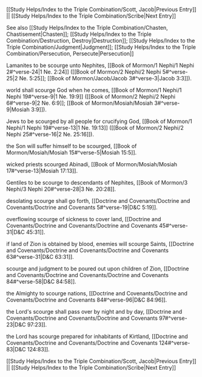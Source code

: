 [[Study Helps/Index to the Triple Combination/Scott, Jacob|Previous Entry]]  ||  [[Study Helps/Index to the Triple Combination/Scribe|Next Entry]]

 See also [[Study Helps/Index to the Triple Combination/Chasten, Chastisement|Chasten]]; [[Study Helps/Index to the Triple Combination/Destruction, Destroy|Destruction]]; [[Study Helps/Index to the Triple Combination/Judgment|Judgment]]; [[Study Helps/Index to the Triple Combination/Persecution, Persecute|Persecution]]

 Lamanites to be scourge unto Nephites, [[Book of Mormon/1 Nephi/1 Nephi 2#^verse-24|1 Ne. 2:24]] ([[Book of Mormon/2 Nephi/2 Nephi 5#^verse-25|2 Ne. 5:25]]; [[Book of Mormon/Jacob/Jacob 3#^verse-3|Jacob 3:3]]).

 world shall scourge God when he comes, [[Book of Mormon/1 Nephi/1 Nephi 19#^verse-9|1 Ne. 19:9]] ([[Book of Mormon/2 Nephi/2 Nephi 6#^verse-9|2 Ne. 6:9]]; [[Book of Mormon/Mosiah/Mosiah 3#^verse-9|Mosiah 3:9]]).

 Jews to be scourged by all people for crucifying God, [[Book of Mormon/1 Nephi/1 Nephi 19#^verse-13|1 Ne. 19:13]] ([[Book of Mormon/2 Nephi/2 Nephi 25#^verse-16|2 Ne. 25:16]]).

 the Son will suffer himself to be scourged, [[Book of Mormon/Mosiah/Mosiah 15#^verse-5|Mosiah 15:5]].

 wicked priests scourged Abinadi, [[Book of Mormon/Mosiah/Mosiah 17#^verse-13|Mosiah 17:13]].

 Gentiles to be scourge to descendants of Nephites, [[Book of Mormon/3 Nephi/3 Nephi 20#^verse-28|3 Ne. 20:28]].

 desolating scourge shall go forth, [[Doctrine and Covenants/Doctrine and Covenants/Doctrine and Covenants 5#^verse-19|D&C 5:19]].

 overflowing scourge of sickness to cover land, [[Doctrine and Covenants/Doctrine and Covenants/Doctrine and Covenants 45#^verse-31|D&C 45:31]].

 if land of Zion is obtained by blood, enemies will scourge Saints, [[Doctrine and Covenants/Doctrine and Covenants/Doctrine and Covenants 63#^verse-31|D&C 63:31]].

 scourge and judgment to be poured out upon children of Zion, [[Doctrine and Covenants/Doctrine and Covenants/Doctrine and Covenants 84#^verse-58|D&C 84:58]].

 the Almighty to scourge nations, [[Doctrine and Covenants/Doctrine and Covenants/Doctrine and Covenants 84#^verse-96|D&C 84:96]].

 the Lord's scourge shall pass over by night and by day, [[Doctrine and Covenants/Doctrine and Covenants/Doctrine and Covenants 97#^verse-23|D&C 97:23]].

 the Lord has scourge prepared for inhabitants of Kirtland, [[Doctrine and Covenants/Doctrine and Covenants/Doctrine and Covenants 124#^verse-83|D&C 124:83]].

[[Study Helps/Index to the Triple Combination/Scott, Jacob|Previous Entry]]  ||  [[Study Helps/Index to the Triple Combination/Scribe|Next Entry]]